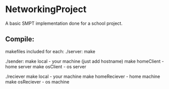 # NetworkingProject
A basic SMPT implementation done for a school project.  

## Compile: 

makefiles included for each:
./server: make

./sender: make local - your machine (just add hostname)
	  make homeClient - home server
  	  make osClient - os server

./reciever make local - your machine 
	   make homeReciever - home machine
	   make osReciever - os machine
